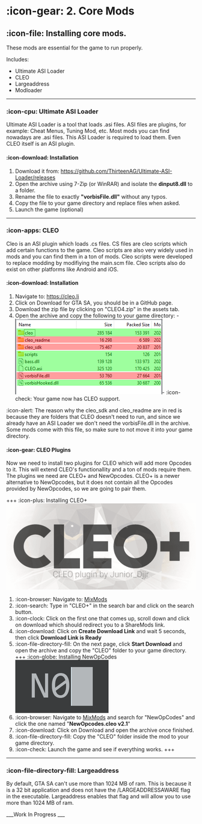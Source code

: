 # :icon-gear: 2. Core Mods
## :icon-file: Installing core mods.
These mods are essential for the game to run properly.

Includes: 
- Ultimate ASI Loader 
- CLEO
- Largeaddress
- Modloader
-------------------------------------
###  :icon-cpu: Ultimate ASI Loader
Ultimate ASI Loader is a tool that loads .asi files. ASI files are plugins, for example: Cheat Menus, Tuning Mod, etc. Most mods you can find nowadays are .asi files. This ASI Loader is required to load them. Even CLEO itself is an ASI plugin.

#### :icon-download: Installation
1. Download it from: https://github.com/ThirteenAG/Ultimate-ASI-Loader/releases
2. Open the archive using 7-Zip (or WinRAR) and isolate the **dinput8.dll** to a folder.
3. Rename the file to exactly **"vorbisFile.dll"** without any typos.
4. Copy the file to your game directory and replace files when asked.
5. Launch the game (optional)


-------------------------------------


### :icon-apps: CLEO
Cleo is an ASI plugin which loads .cs files. CS files are cleo scripts which add certain functions to the game. Cleo scripts are also very widely used in mods and you can find them in a ton of mods. Cleo scripts were developed to replace modding by modifiying the main.scm file. Cleo scripts also do exist on other platforms like Android and iOS.

#### :icon-download: Installation
1. Navigate to: https://cleo.li
2. Click on Download for GTA SA, you should be in a GitHub page.
3. Download the zip file by clicking on "CLEO4.zip" in the assets tab.
4. Open the archive and copy the following to your game directory:
-![Do not copy the folders/files in red, only the green ones.](/images/cleoInstall.png)-
:icon-check: Your game now has CLEO support.

:icon-alert: The reason why the cleo_sdk and cleo_readme are in red is because they are folders that CLEO doesn't need to run, and since we already have an ASI Loader we don't need the vorbisFile.dll in the archive. Some mods come with this file, so make sure to not move it into your game directory.


#### :icon-gear: CLEO Plugins
Now we need to install two plugins for CLEO which will add more Opcodes to it. This will extend CLEO's functionallity and a ton of mods require them. 
The plugins we need are CLEO+ and NewOpcodes. CLEO+ is a newer alternative to NewOpcodes, but it does not contain all the Opcodes provided by NewOpcodes, so we are going to pair them.

+++ :icon-plus: Installing CLEO+
![](/images/CLEOpluslogo.png)
1. :icon-browser: Navigate to: [MixMods](https://mixmods.com.br)
2. :icon-search: Type in "CLEO+" in the search bar and click on the search button.
3. :icon-clock: Click on the first one that comes up, scroll down and click on download which should redirect you to a ShareMods link.
4. :icon-download: Click on **Create Download Link** and wait 5 seconds, then click **Download Link is Ready**
5. :icon-file-directory-fill: On the next page, click **Start Download** and open the archive and copy the "CLEO" folder to your game directory.
+++ :icon-globe: Installing NewOpCodes
![](/images/newopcodeslogo.png)
1. :icon-browser: Navigate to [MixMods](https://mixmods.com.br) and search for "NewOpCodes" and click the one named "**NewOpcodes.cleo v2.1**"
2. :icon-download: Click on Download and open the archive once finished.
3. :icon-file-directory-fill: Copy the "CLEO" folder inside the mod to your game directory.
4. :icon-check: Launch the game and see if everything works.
+++

-------------------------------------


### :icon-file-directory-fill: Largeaddress
By default, GTA SA can't use more than 1024 MB of ram. This is because it is a 32 bit application and does not have the /LARGEADDRESSAWARE flag in the executable. Largeaddress enables that flag and will allow you to use more than 1024 MB of ram. 

___Work In Progress ___

